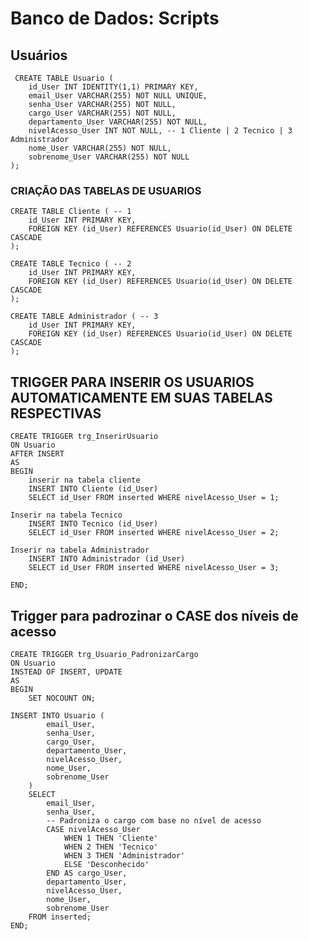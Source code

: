 # Banco de Dados: Scripts 
## Usuários 

	 CREATE TABLE Usuario (
	    id_User INT IDENTITY(1,1) PRIMARY KEY,
	    email_User VARCHAR(255) NOT NULL UNIQUE,
	    senha_User VARCHAR(255) NOT NULL,
	    cargo_User VARCHAR(255) NOT NULL,
	    departamento_User VARCHAR(255) NOT NULL,
	    nivelAcesso_User INT NOT NULL, -- 1 Cliente | 2 Tecnico | 3 Administrador 
	    nome_User VARCHAR(255) NOT NULL,
	    sobrenome_User VARCHAR(255) NOT NULL
	);

### CRIAÇÃO DAS TABELAS DE USUARIOS

	CREATE TABLE Cliente ( -- 1
	    id_User INT PRIMARY KEY,
	    FOREIGN KEY (id_User) REFERENCES Usuario(id_User) ON DELETE CASCADE
	);
	
	CREATE TABLE Tecnico ( -- 2
	    id_User INT PRIMARY KEY,
	    FOREIGN KEY (id_User) REFERENCES Usuario(id_User) ON DELETE CASCADE
	);
	
	CREATE TABLE Administrador ( -- 3
	    id_User INT PRIMARY KEY,
	    FOREIGN KEY (id_User) REFERENCES Usuario(id_User) ON DELETE CASCADE
	);

## TRIGGER PARA INSERIR OS USUARIOS AUTOMATICAMENTE EM SUAS TABELAS RESPECTIVAS
	CREATE TRIGGER trg_InserirUsuario 
	ON Usuario 
	AFTER INSERT
	AS 
	BEGIN
		inserir na tabela cliente
		INSERT INTO Cliente (id_User)
		SELECT id_User FROM inserted WHERE nivelAcesso_User = 1;
	
	Inserir na tabela Tecnico
	    INSERT INTO Tecnico (id_User)
	    SELECT id_User FROM inserted WHERE nivelAcesso_User = 2;
	
	Inserir na tabela Administrador
	    INSERT INTO Administrador (id_User)
	    SELECT id_User FROM inserted WHERE nivelAcesso_User = 3;
	
	END;


## Trigger para padrozinar o CASE dos níveis de acesso

	CREATE TRIGGER trg_Usuario_PadronizarCargo
	ON Usuario
	INSTEAD OF INSERT, UPDATE
	AS
	BEGIN
	    SET NOCOUNT ON;
	
	INSERT INTO Usuario (
	        email_User,
	        senha_User,
	        cargo_User,
	        departamento_User,
	        nivelAcesso_User,
	        nome_User,
	        sobrenome_User
	    )
	    SELECT 
	        email_User,
	        senha_User,
	        -- Padroniza o cargo com base no nível de acesso
	        CASE nivelAcesso_User
	            WHEN 1 THEN 'Cliente'
	            WHEN 2 THEN 'Tecnico'
	            WHEN 3 THEN 'Administrador'
	            ELSE 'Desconhecido'
	        END AS cargo_User,
	        departamento_User,
	        nivelAcesso_User,
	        nome_User,
	        sobrenome_User
	    FROM inserted;
	END;
